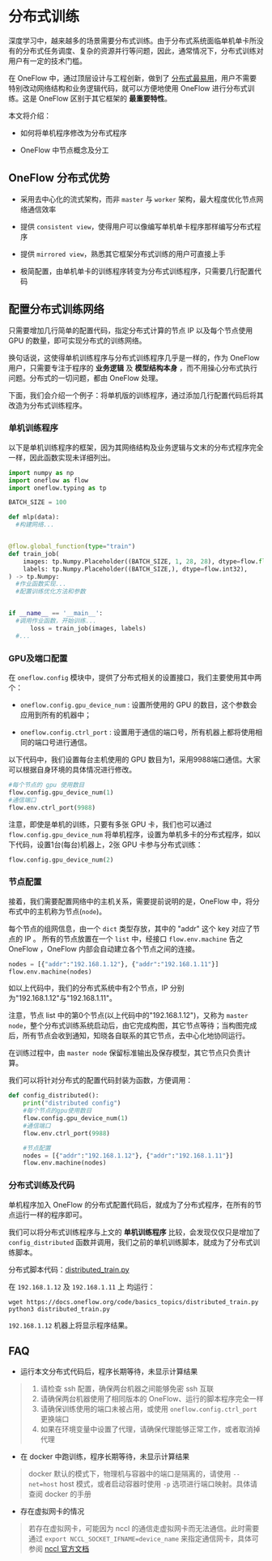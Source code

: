 # 分布式训练

深度学习中，越来越多的场景需要分布式训练。由于分布式系统面临单机单卡所没有的分布式任务调度、复杂的资源并行等问题，因此，通常情况下，分布式训练对用户有一定的技术门槛。

在 OneFlow 中，通过顶层设计与工程创新，做到了 [分布式最易用](./essentials_of_oneflow.md#oneflow_2)，用户不需要特别改动网络结构和业务逻辑代码，就可以方便地使用 OneFlow 进行分布式训练。这是 OneFlow 区别于其它框架的 **最重要特性**。

本文将介绍：

* 如何将单机程序修改为分布式程序

* OneFlow 中节点概念及分工

## OneFlow 分布式优势

* 采用去中心化的流式架构，而非 `master` 与 `worker` 架构，最大程度优化节点网络通信效率

* 提供 `consistent view`，使得用户可以像编写单机单卡程序那样编写分布式程序

* 提供 `mirrored view`，熟悉其它框架分布式训练的用户可直接上手

* 极简配置，由单机单卡的训练程序转变为分布式训练程序，只需要几行配置代码

## 配置分布式训练网络

只需要增加几行简单的配置代码，指定分布式计算的节点 IP 以及每个节点使用 GPU 的数量，即可实现分布式的训练网络。

换句话说，这使得单机训练程序与分布式训练程序几乎是一样的，作为 OneFlow 用户，只需要专注于程序的 **业务逻辑** 及 **模型结构本身** ，而不用操心分布式执行问题。分布式的一切问题，都由 OneFlow 处理。

下面，我们会介绍一个例子：将单机版的训练程序，通过添加几行配置代码后将其改造为分布式训练程序。

### 单机训练程序
以下是单机训练程序的框架，因为其网络结构及业务逻辑与文末的分布式程序完全一样，因此函数实现未详细列出。

```python
import numpy as np
import oneflow as flow
import oneflow.typing as tp

BATCH_SIZE = 100

def mlp(data):
  #构建网络...


@flow.global_function(type="train")
def train_job(
    images: tp.Numpy.Placeholder((BATCH_SIZE, 1, 28, 28), dtype=flow.float),
    labels: tp.Numpy.Placeholder((BATCH_SIZE,), dtype=flow.int32),
) -> tp.Numpy:
  #作业函数实现...
  #配置训练优化方法和参数


if __name__ == '__main__':
  #调用作业函数，开始训练...
      loss = train_job(images, labels)
  #...
```

### GPU及端口配置

在 `oneflow.config` 模块中，提供了分布式相关的设置接口，我们主要使用其中两个：

* `oneflow.config.gpu_device_num` : 设置所使用的 GPU 的数目，这个参数会应用到所有的机器中；

* `oneflow.config.ctrl_port` : 设置用于通信的端口号，所有机器上都将使用相同的端口号进行通信。

以下代码中，我们设置每台主机使用的 GPU 数目为1，采用9988端口通信。大家可以根据自身环境的具体情况进行修改。
```python
#每个节点的 gpu 使用数目
flow.config.gpu_device_num(1)
#通信端口
flow.env.ctrl_port(9988)
```

注意，即使是单机的训练，只要有多张 GPU 卡，我们也可以通过 `flow.config.gpu_device_num` 将单机程序，设置为单机多卡的分布式程序，如以下代码，设置1台(每台)机器上，2张 GPU 卡参与分布式训练：

```python
flow.config.gpu_device_num(2)
```

### 节点配置

接着，我们需要配置网络中的主机关系，需要提前说明的是，OneFlow 中，将分布式中的主机称为节点(`node`)。

每个节点的组网信息，由一个 `dict` 类型存放，其中的 "addr" 这个 key 对应了节点的 IP 。
所有的节点放置在一个 `list` 中，经接口 `flow.env.machine` 告之 OneFlow ，OneFlow 内部会自动建立各个节点之间的连接。

```python
nodes = [{"addr":"192.168.1.12"}, {"addr":"192.168.1.11"}]
flow.env.machine(nodes)
```

如以上代码中，我们的分布式系统中有2个节点，IP 分别为"192.168.1.12"与"192.168.1.11"。

注意，节点 list 中的第0个节点(以上代码中的"192.168.1.12")，又称为 `master node`，整个分布式训练系统启动后，由它完成构图，其它节点等待；当构图完成后，所有节点会收到通知，知晓各自联系的其它节点，去中心化地协同运行。

在训练过程中，由 `master node` 保留标准输出及保存模型，其它节点只负责计算。

我们可以将针对分布式的配置代码封装为函数，方便调用：

```python
def config_distributed():
    print("distributed config")
    #每个节点的gpu使用数目
    flow.config.gpu_device_num(1)
    #通信端口
    flow.env.ctrl_port(9988)

    #节点配置
    nodes = [{"addr":"192.168.1.12"}, {"addr":"192.168.1.11"}]
    flow.env.machine(nodes)
```

### 分布式训练及代码
单机程序加入 OneFlow 的分布式配置代码后，就成为了分布式程序，在所有的节点运行一样的程序即可。

我们可以将分布式训练程序与上文的 **单机训练程序** 比较，会发现仅仅只是增加了 `config_distributed` 函数并调用，我们之前的单机训练脚本，就成为了分布式训练脚本。

分布式脚本代码：[distributed_train.py](../code/basics_topics/distributed_train.py)

在 `192.168.1.12` 及 `192.168.1.11` 上 均运行：
```
wget https://docs.oneflow.org/code/basics_topics/distributed_train.py
python3 distributed_train.py
```

`192.168.1.12` 机器上将显示程序结果。

## FAQ
- 运行本文分布式代码后，程序长期等待，未显示计算结果
> 1. 请检查 ssh 配置，确保两台机器之间能够免密 ssh 互联
> 2. 请确保两台机器使用了相同版本的 OneFlow、运行的脚本程序完全一样
> 3. 请确保训练使用的端口未被占用，或使用 `oneflow.config.ctrl_port` 更换端口
> 4. 如果在环境变量中设置了代理，请确保代理能够正常工作，或者取消掉代理

- 在 docker 中跑训练，程序长期等待，未显示计算结果
> docker 默认的模式下，物理机与容器中的端口是隔离的，请使用 `--net=host` host 模式，或者启动容器时使用 `-p` 选项进行端口映射。具体请查阅 docker 的手册

- 存在虚拟网卡的情况
> 若存在虚拟网卡，可能因为 nccl 的通信走虚拟网卡而无法通信。此时需要通过 `export NCCL_SOCKET_IFNAME=device_name` 来指定通信网卡，具体可参阅 [nccl 官方文档](https://docs.nvidia.com/deeplearning/nccl/user-guide/docs/env.html?highlight=nccl_socket_ifname#nccl-socket-ifname)
